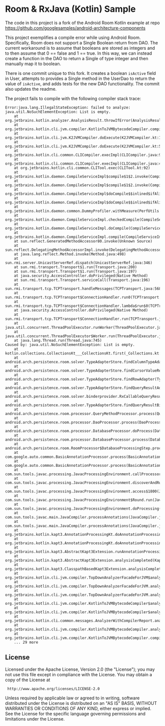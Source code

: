 Room & RxJava (Kotlin) Sample
============================

The code in this project is a fork of
the Android Room Kotlin example at repo https://github.com/googlesamples/android-architecture-components

This project exemplifies a compile error while using Android Room.  Specifically, Room does not support
a Single Boolean return from DAO.  The current workaround is to assume that booleans are stored as integers
and to then assume that 0 == false and 1 == true.  In this way, we can instead create a function in the DAO
to return a Single of type integer and then manually map it to boolean.

There is one commit unique to this fork.  It creates a boolean `isActive` field in User, attempts to
provides a Single<Boolean> method in the UserDao to return the value of `isActive`, and adds tests
for the new DAO functionality. The commit also updates the readme.

The project fails to compile with the following compiler stack trace:

```
Error:java.lang.IllegalStateException: failed to analyze: java.util.NoSuchElementException: List is empty.
	at org.jetbrains.kotlin.analyzer.AnalysisResult.throwIfError(AnalysisResult.kt:57)
	at org.jetbrains.kotlin.cli.jvm.compiler.KotlinToJVMBytecodeCompiler.compileModules(KotlinToJVMBytecodeCompiler.kt:138)
	at org.jetbrains.kotlin.cli.jvm.K2JVMCompiler.doExecute(K2JVMCompiler.kt:170)
	at org.jetbrains.kotlin.cli.jvm.K2JVMCompiler.doExecute(K2JVMCompiler.kt:58)
	at org.jetbrains.kotlin.cli.common.CLICompiler.execImpl(CLICompiler.java:93)
	at org.jetbrains.kotlin.cli.common.CLICompiler.execImpl(CLICompiler.java:46)
	at org.jetbrains.kotlin.cli.common.CLITool.exec(CLITool.kt:92)
	at org.jetbrains.kotlin.daemon.CompileServiceImpl$compile$1$2.invoke(CompileServiceImpl.kt:386)
	at org.jetbrains.kotlin.daemon.CompileServiceImpl$compile$1$2.invoke(CompileServiceImpl.kt:98)
	at org.jetbrains.kotlin.daemon.CompileServiceImpl$doCompile$$inlined$ifAlive$lambda$2.invoke(CompileServiceImpl.kt:832)
	at org.jetbrains.kotlin.daemon.CompileServiceImpl$doCompile$$inlined$ifAlive$lambda$2.invoke(CompileServiceImpl.kt:98)
	at org.jetbrains.kotlin.daemon.common.DummyProfiler.withMeasure(PerfUtils.kt:137)
	at org.jetbrains.kotlin.daemon.CompileServiceImpl.checkedCompile(CompileServiceImpl.kt:859)
	at org.jetbrains.kotlin.daemon.CompileServiceImpl.doCompile(CompileServiceImpl.kt:831)
	at org.jetbrains.kotlin.daemon.CompileServiceImpl.compile(CompileServiceImpl.kt:385)
	at sun.reflect.GeneratedMethodAccessor80.invoke(Unknown Source)
	at sun.reflect.DelegatingMethodAccessorImpl.invoke(DelegatingMethodAccessorImpl.java:43)
	at java.lang.reflect.Method.invoke(Method.java:498)
	at sun.rmi.server.UnicastServerRef.dispatch(UnicastServerRef.java:346)
	at sun.rmi.transport.Transport$1.run(Transport.java:200)
	at sun.rmi.transport.Transport$1.run(Transport.java:197)
	at java.security.AccessController.doPrivileged(Native Method)
	at sun.rmi.transport.Transport.serviceCall(Transport.java:196)
	at sun.rmi.transport.tcp.TCPTransport.handleMessages(TCPTransport.java:568)
	at sun.rmi.transport.tcp.TCPTransport$ConnectionHandler.run0(TCPTransport.java:826)
	at sun.rmi.transport.tcp.TCPTransport$ConnectionHandler.lambda$run$0(TCPTransport.java:683)
	at java.security.AccessController.doPrivileged(Native Method)
	at sun.rmi.transport.tcp.TCPTransport$ConnectionHandler.run(TCPTransport.java:682)
	at java.util.concurrent.ThreadPoolExecutor.runWorker(ThreadPoolExecutor.java:1142)
	at java.util.concurrent.ThreadPoolExecutor$Worker.run(ThreadPoolExecutor.java:617)
	at java.lang.Thread.run(Thread.java:745)
Caused by: java.util.NoSuchElementException: List is empty.
	at kotlin.collections.CollectionsKt___CollectionsKt.first(_Collections.kt:178)
	at android.arch.persistence.room.solver.TypeAdapterStore.findColumnTypeAdapter(TypeAdapterStore.kt:235)
	at android.arch.persistence.room.solver.TypeAdapterStore.findCursorValueReader(TypeAdapterStore.kt:183)
	at android.arch.persistence.room.solver.TypeAdapterStore.findRowAdapter(TypeAdapterStore.kt:341)
	at android.arch.persistence.room.solver.TypeAdapterStore.findQueryResultAdapter(TypeAdapterStore.kt:270)
	at android.arch.persistence.room.solver.binderprovider.RxCallableQueryResultBinderProvider.provide(RxCallableQueryResultBinderProvider.kt:40)
	at android.arch.persistence.room.solver.TypeAdapterStore.findQueryResultBinder(TypeAdapterStore.kt:256)
	at android.arch.persistence.room.processor.QueryMethodProcessor.process(QueryMethodProcessor.kt:89)
	at android.arch.persistence.room.processor.DaoProcessor.process(DaoProcessor.kt:89)
	at android.arch.persistence.room.processor.DatabaseProcessor.doProcess(DatabaseProcessor.kt:94)
	at android.arch.persistence.room.processor.DatabaseProcessor.process(DatabaseProcessor.kt:54)
	at android.arch.persistence.room.RoomProcessor$DatabaseProcessingStep.process(RoomProcessor.kt:54)
	at com.google.auto.common.BasicAnnotationProcessor.process(BasicAnnotationProcessor.java:318)
	at com.google.auto.common.BasicAnnotationProcessor.process(BasicAnnotationProcessor.java:171)
	at com.sun.tools.javac.processing.JavacProcessingEnvironment.callProcessor(JavacProcessingEnvironment.java:794)
	at com.sun.tools.javac.processing.JavacProcessingEnvironment.discoverAndRunProcs(JavacProcessingEnvironment.java:705)
	at com.sun.tools.javac.processing.JavacProcessingEnvironment.access$1800(JavacProcessingEnvironment.java:91)
	at com.sun.tools.javac.processing.JavacProcessingEnvironment$Round.run(JavacProcessingEnvironment.java:1035)
	at com.sun.tools.javac.processing.JavacProcessingEnvironment.doProcessing(JavacProcessingEnvironment.java:1176)
	at com.sun.tools.javac.main.JavaCompiler.processAnnotations(JavaCompiler.java:1170)
	at com.sun.tools.javac.main.JavaCompiler.processAnnotations(JavaCompiler.java:1068)
	at org.jetbrains.kotlin.kapt3.AnnotationProcessingKt.doAnnotationProcessing(annotationProcessing.kt:73)
	at org.jetbrains.kotlin.kapt3.AnnotationProcessingKt.doAnnotationProcessing$default(annotationProcessing.kt:42)
	at org.jetbrains.kotlin.kapt3.AbstractKapt3Extension.runAnnotationProcessing(Kapt3Extension.kt:205)
	at org.jetbrains.kotlin.kapt3.AbstractKapt3Extension.analysisCompleted(Kapt3Extension.kt:166)
	at org.jetbrains.kotlin.kapt3.ClasspathBasedKapt3Extension.analysisCompleted(Kapt3Extension.kt:82)
	at org.jetbrains.kotlin.cli.jvm.compiler.TopDownAnalyzerFacadeForJVM$analyzeFilesWithJavaIntegration$2.invoke(TopDownAnalyzerFacadeForJVM.kt:96)
	at org.jetbrains.kotlin.cli.jvm.compiler.TopDownAnalyzerFacadeForJVM.analyzeFilesWithJavaIntegration(TopDownAnalyzerFacadeForJVM.kt:106)
	at org.jetbrains.kotlin.cli.jvm.compiler.TopDownAnalyzerFacadeForJVM.analyzeFilesWithJavaIntegration$default(TopDownAnalyzerFacadeForJVM.kt:83)
	at org.jetbrains.kotlin.cli.jvm.compiler.KotlinToJVMBytecodeCompiler$analyze$1.invoke(KotlinToJVMBytecodeCompiler.kt:377)
	at org.jetbrains.kotlin.cli.jvm.compiler.KotlinToJVMBytecodeCompiler$analyze$1.invoke(KotlinToJVMBytecodeCompiler.kt:68)
	at org.jetbrains.kotlin.cli.common.messages.AnalyzerWithCompilerReport.analyzeAndReport(AnalyzerWithCompilerReport.kt:96)
	at org.jetbrains.kotlin.cli.jvm.compiler.KotlinToJVMBytecodeCompiler.analyze(KotlinToJVMBytecodeCompiler.kt:368)
	at org.jetbrains.kotlin.cli.jvm.compiler.KotlinToJVMBytecodeCompiler.compileModules(KotlinToJVMBytecodeCompiler.kt:133)
	... 29 more
```


License
--------

Licensed under the Apache License, Version 2.0 (the "License");
you may not use this file except in compliance with the License.
You may obtain a copy of the License at

     http://www.apache.org/licenses/LICENSE-2.0

Unless required by applicable law or agreed to in writing, software
distributed under the License is distributed on an "AS IS" BASIS,
WITHOUT WARRANTIES OR CONDITIONS OF ANY KIND, either express or implied.
See the License for the specific language governing permissions and
limitations under the License.
